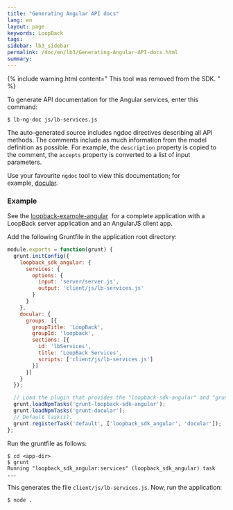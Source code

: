 ```yaml
---
title: "Generating Angular API docs"
lang: en
layout: page
keywords: LoopBack
tags:
sidebar: lb3_sidebar
permalink: /doc/en/lb3/Generating-Angular-API-docs.html
summary:
---
```


{% include warning.html content="
This  tool was removed from the SDK.
" %}

To generate API documentation for the Angular services, enter this command:

```shell
$ lb-ng-doc js/lb-services.js
```

The auto-generated source includes ngdoc directives describing all API methods.
The comments include as much information from the model definition as possible.
For example, the `description` property is copied to the comment, the `accepts` property is converted to a list of input parameters.

Use your favourite `ngdoc` tool to view this documentation; for example, [docular](http://grunt-docular.com/).

### Example

See the [loopback-example-angular](https://github.com/strongloop/loopback-example-angular) 
for a complete application with a LoopBack server application and an AngularJS client app.

Add the following Gruntfile in the application root directory:

```javascript
module.exports = function(grunt) {
  grunt.initConfig({
    loopback_sdk_angular: {
      services: {
        options: {
          input: 'server/server.js',
          output: 'client/js/lb-services.js'
        }
      }
    },
    docular: {
      groups: [{
        groupTitle: 'LoopBack',
        groupId: 'loopback',
        sections: [{
          id: 'lbServices',
          title: 'LoopBack Services',
          scripts: ['client/js/lb-services.js']
        }]
      }]
    }
  });

  // Load the plugin that provides the "loopback-sdk-angular" and "grunt-docular" tasks.
  grunt.loadNpmTasks('grunt-loopback-sdk-angular');
  grunt.loadNpmTasks('grunt-docular');
  // Default task(s).
  grunt.registerTask('default', ['loopback_sdk_angular', 'docular']);
};
```

Run the gruntfile as follows:

```shell
$ cd <app-dir>
$ grunt
Running "loopback_sdk_angular:services" (loopback_sdk_angular) task
...
```

This generates the file `client/js/lb-services.js`. Now, run the application:

```shell
$ node .
```
